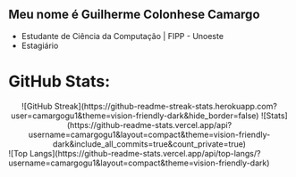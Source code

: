 ## Meu nome é Guilherme Colonhese Camargo
- Estudante de Ciência da Computação | FIPP - Unoeste
- Estagiário

# GitHub Stats:
<div align="center">
![GitHub Streak](https://github-readme-streak-stats.herokuapp.com?user=camargogu1&theme=vision-friendly-dark&hide_border=false)
![Stats](https://github-readme-stats.vercel.app/api?username=camargogu1&layout=compact&theme=vision-friendly-dark&include_all_commits=true&count_private=true)
</div>
![Top Langs](https://github-readme-stats.vercel.app/api/top-langs/?username=camargogu1&layout=compact&theme=vision-friendly-dark)

